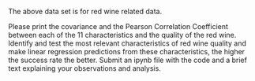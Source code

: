 The above data set is for red wine related data.

Please print the covariance and the Pearson Correlation Coefficient between each of the 11 characteristics and the quality of the red wine. Identify and test the most relevant characteristics of red wine quality and make linear regression predictions from these characteristics, the higher the success rate the better. Submit an ipynb file with the code and a brief text explaining your observations and analysis.
